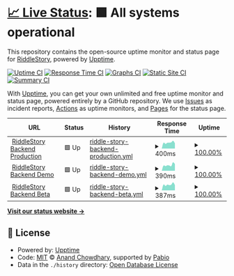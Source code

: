 # [📈 Live Status](https://RiddleStory.github.io/upptime): <!--live status--> **🟩 All systems operational**

This repository contains the open-source uptime monitor and status page for [RiddleStory](https://www.RiddleStory.com), powered by [Upptime](https://github.com/upptime/upptime).

[![Uptime CI](https://github.com/RiddleStory/upptime/workflows/Uptime%20CI/badge.svg)](https://github.com/RiddleStory/upptime/actions?query=workflow%3A%22Uptime+CI%22)
[![Response Time CI](https://github.com/RiddleStory/upptime/workflows/Response%20Time%20CI/badge.svg)](https://github.com/RiddleStory/upptime/actions?query=workflow%3A%22Response+Time+CI%22)
[![Graphs CI](https://github.com/RiddleStory/upptime/workflows/Graphs%20CI/badge.svg)](https://github.com/RiddleStory/upptime/actions?query=workflow%3A%22Graphs+CI%22)
[![Static Site CI](https://github.com/RiddleStory/upptime/workflows/Static%20Site%20CI/badge.svg)](https://github.com/RiddleStory/upptime/actions?query=workflow%3A%22Static+Site+CI%22)
[![Summary CI](https://github.com/RiddleStory/upptime/workflows/Summary%20CI/badge.svg)](https://github.com/RiddleStory/upptime/actions?query=workflow%3A%22Summary+CI%22)

With [Upptime](https://upptime.js.org), you can get your own unlimited and free uptime monitor and status page, powered entirely by a GitHub repository. We use [Issues](https://github.com/RiddleStory/upptime/issues) as incident reports, [Actions](https://github.com/RiddleStory/upptime/actions) as uptime monitors, and [Pages](https://RiddleStory.github.io/upptime) for the status page.

<!--start: status pages-->
<!-- This summary is generated by Upptime (https://github.com/upptime/upptime) -->
<!-- Do not edit this manually, your changes will be overwritten -->
<!-- prettier-ignore -->
| URL | Status | History | Response Time | Uptime |
| --- | ------ | ------- | ------------- | ------ |
| <img alt="" src="https://icons.duckduckgo.com/ip3/play.riddlestory.com.ico" height="13"> [RiddleStory Backend Production](https://play.riddlestory.com/api/version) | 🟩 Up | [riddle-story-backend-production.yml](https://github.com/RiddleStory/upptime/commits/HEAD/history/riddle-story-backend-production.yml) | <details><summary><img alt="Response time graph" src="./graphs/riddle-story-backend-production/response-time-week.png" height="20"> 400ms</summary><br><a href="https://RiddleStory.github.io/upptime/history/riddle-story-backend-production"><img alt="Response time 419" src="https://img.shields.io/endpoint?url=https%3A%2F%2Fraw.githubusercontent.com%2FRiddleStory%2Fupptime%2FHEAD%2Fapi%2Friddle-story-backend-production%2Fresponse-time.json"></a><br><a href="https://RiddleStory.github.io/upptime/history/riddle-story-backend-production"><img alt="24-hour response time 356" src="https://img.shields.io/endpoint?url=https%3A%2F%2Fraw.githubusercontent.com%2FRiddleStory%2Fupptime%2FHEAD%2Fapi%2Friddle-story-backend-production%2Fresponse-time-day.json"></a><br><a href="https://RiddleStory.github.io/upptime/history/riddle-story-backend-production"><img alt="7-day response time 400" src="https://img.shields.io/endpoint?url=https%3A%2F%2Fraw.githubusercontent.com%2FRiddleStory%2Fupptime%2FHEAD%2Fapi%2Friddle-story-backend-production%2Fresponse-time-week.json"></a><br><a href="https://RiddleStory.github.io/upptime/history/riddle-story-backend-production"><img alt="30-day response time 418" src="https://img.shields.io/endpoint?url=https%3A%2F%2Fraw.githubusercontent.com%2FRiddleStory%2Fupptime%2FHEAD%2Fapi%2Friddle-story-backend-production%2Fresponse-time-month.json"></a><br><a href="https://RiddleStory.github.io/upptime/history/riddle-story-backend-production"><img alt="1-year response time 419" src="https://img.shields.io/endpoint?url=https%3A%2F%2Fraw.githubusercontent.com%2FRiddleStory%2Fupptime%2FHEAD%2Fapi%2Friddle-story-backend-production%2Fresponse-time-year.json"></a></details> | <details><summary><a href="https://RiddleStory.github.io/upptime/history/riddle-story-backend-production">100.00%</a></summary><a href="https://RiddleStory.github.io/upptime/history/riddle-story-backend-production"><img alt="All-time uptime 97.28%" src="https://img.shields.io/endpoint?url=https%3A%2F%2Fraw.githubusercontent.com%2FRiddleStory%2Fupptime%2FHEAD%2Fapi%2Friddle-story-backend-production%2Fuptime.json"></a><br><a href="https://RiddleStory.github.io/upptime/history/riddle-story-backend-production"><img alt="24-hour uptime 100.00%" src="https://img.shields.io/endpoint?url=https%3A%2F%2Fraw.githubusercontent.com%2FRiddleStory%2Fupptime%2FHEAD%2Fapi%2Friddle-story-backend-production%2Fuptime-day.json"></a><br><a href="https://RiddleStory.github.io/upptime/history/riddle-story-backend-production"><img alt="7-day uptime 100.00%" src="https://img.shields.io/endpoint?url=https%3A%2F%2Fraw.githubusercontent.com%2FRiddleStory%2Fupptime%2FHEAD%2Fapi%2Friddle-story-backend-production%2Fuptime-week.json"></a><br><a href="https://RiddleStory.github.io/upptime/history/riddle-story-backend-production"><img alt="30-day uptime 97.15%" src="https://img.shields.io/endpoint?url=https%3A%2F%2Fraw.githubusercontent.com%2FRiddleStory%2Fupptime%2FHEAD%2Fapi%2Friddle-story-backend-production%2Fuptime-month.json"></a><br><a href="https://RiddleStory.github.io/upptime/history/riddle-story-backend-production"><img alt="1-year uptime 97.28%" src="https://img.shields.io/endpoint?url=https%3A%2F%2Fraw.githubusercontent.com%2FRiddleStory%2Fupptime%2FHEAD%2Fapi%2Friddle-story-backend-production%2Fuptime-year.json"></a></details>
| <img alt="" src="https://icons.duckduckgo.com/ip3/demo.riddlestory.com.ico" height="13"> [RiddleStory Backend Demo](https://demo.riddlestory.com/api/version) | 🟩 Up | [riddle-story-backend-demo.yml](https://github.com/RiddleStory/upptime/commits/HEAD/history/riddle-story-backend-demo.yml) | <details><summary><img alt="Response time graph" src="./graphs/riddle-story-backend-demo/response-time-week.png" height="20"> 390ms</summary><br><a href="https://RiddleStory.github.io/upptime/history/riddle-story-backend-demo"><img alt="Response time 423" src="https://img.shields.io/endpoint?url=https%3A%2F%2Fraw.githubusercontent.com%2FRiddleStory%2Fupptime%2FHEAD%2Fapi%2Friddle-story-backend-demo%2Fresponse-time.json"></a><br><a href="https://RiddleStory.github.io/upptime/history/riddle-story-backend-demo"><img alt="24-hour response time 461" src="https://img.shields.io/endpoint?url=https%3A%2F%2Fraw.githubusercontent.com%2FRiddleStory%2Fupptime%2FHEAD%2Fapi%2Friddle-story-backend-demo%2Fresponse-time-day.json"></a><br><a href="https://RiddleStory.github.io/upptime/history/riddle-story-backend-demo"><img alt="7-day response time 390" src="https://img.shields.io/endpoint?url=https%3A%2F%2Fraw.githubusercontent.com%2FRiddleStory%2Fupptime%2FHEAD%2Fapi%2Friddle-story-backend-demo%2Fresponse-time-week.json"></a><br><a href="https://RiddleStory.github.io/upptime/history/riddle-story-backend-demo"><img alt="30-day response time 421" src="https://img.shields.io/endpoint?url=https%3A%2F%2Fraw.githubusercontent.com%2FRiddleStory%2Fupptime%2FHEAD%2Fapi%2Friddle-story-backend-demo%2Fresponse-time-month.json"></a><br><a href="https://RiddleStory.github.io/upptime/history/riddle-story-backend-demo"><img alt="1-year response time 423" src="https://img.shields.io/endpoint?url=https%3A%2F%2Fraw.githubusercontent.com%2FRiddleStory%2Fupptime%2FHEAD%2Fapi%2Friddle-story-backend-demo%2Fresponse-time-year.json"></a></details> | <details><summary><a href="https://RiddleStory.github.io/upptime/history/riddle-story-backend-demo">100.00%</a></summary><a href="https://RiddleStory.github.io/upptime/history/riddle-story-backend-demo"><img alt="All-time uptime 100.00%" src="https://img.shields.io/endpoint?url=https%3A%2F%2Fraw.githubusercontent.com%2FRiddleStory%2Fupptime%2FHEAD%2Fapi%2Friddle-story-backend-demo%2Fuptime.json"></a><br><a href="https://RiddleStory.github.io/upptime/history/riddle-story-backend-demo"><img alt="24-hour uptime 100.00%" src="https://img.shields.io/endpoint?url=https%3A%2F%2Fraw.githubusercontent.com%2FRiddleStory%2Fupptime%2FHEAD%2Fapi%2Friddle-story-backend-demo%2Fuptime-day.json"></a><br><a href="https://RiddleStory.github.io/upptime/history/riddle-story-backend-demo"><img alt="7-day uptime 100.00%" src="https://img.shields.io/endpoint?url=https%3A%2F%2Fraw.githubusercontent.com%2FRiddleStory%2Fupptime%2FHEAD%2Fapi%2Friddle-story-backend-demo%2Fuptime-week.json"></a><br><a href="https://RiddleStory.github.io/upptime/history/riddle-story-backend-demo"><img alt="30-day uptime 100.00%" src="https://img.shields.io/endpoint?url=https%3A%2F%2Fraw.githubusercontent.com%2FRiddleStory%2Fupptime%2FHEAD%2Fapi%2Friddle-story-backend-demo%2Fuptime-month.json"></a><br><a href="https://RiddleStory.github.io/upptime/history/riddle-story-backend-demo"><img alt="1-year uptime 100.00%" src="https://img.shields.io/endpoint?url=https%3A%2F%2Fraw.githubusercontent.com%2FRiddleStory%2Fupptime%2FHEAD%2Fapi%2Friddle-story-backend-demo%2Fuptime-year.json"></a></details>
| <img alt="" src="https://icons.duckduckgo.com/ip3/beta.riddlestory.com.ico" height="13"> [RiddleStory Backend Beta](https://beta.riddlestory.com/api/version) | 🟩 Up | [riddle-story-backend-beta.yml](https://github.com/RiddleStory/upptime/commits/HEAD/history/riddle-story-backend-beta.yml) | <details><summary><img alt="Response time graph" src="./graphs/riddle-story-backend-beta/response-time-week.png" height="20"> 387ms</summary><br><a href="https://RiddleStory.github.io/upptime/history/riddle-story-backend-beta"><img alt="Response time 403" src="https://img.shields.io/endpoint?url=https%3A%2F%2Fraw.githubusercontent.com%2FRiddleStory%2Fupptime%2FHEAD%2Fapi%2Friddle-story-backend-beta%2Fresponse-time.json"></a><br><a href="https://RiddleStory.github.io/upptime/history/riddle-story-backend-beta"><img alt="24-hour response time 356" src="https://img.shields.io/endpoint?url=https%3A%2F%2Fraw.githubusercontent.com%2FRiddleStory%2Fupptime%2FHEAD%2Fapi%2Friddle-story-backend-beta%2Fresponse-time-day.json"></a><br><a href="https://RiddleStory.github.io/upptime/history/riddle-story-backend-beta"><img alt="7-day response time 387" src="https://img.shields.io/endpoint?url=https%3A%2F%2Fraw.githubusercontent.com%2FRiddleStory%2Fupptime%2FHEAD%2Fapi%2Friddle-story-backend-beta%2Fresponse-time-week.json"></a><br><a href="https://RiddleStory.github.io/upptime/history/riddle-story-backend-beta"><img alt="30-day response time 405" src="https://img.shields.io/endpoint?url=https%3A%2F%2Fraw.githubusercontent.com%2FRiddleStory%2Fupptime%2FHEAD%2Fapi%2Friddle-story-backend-beta%2Fresponse-time-month.json"></a><br><a href="https://RiddleStory.github.io/upptime/history/riddle-story-backend-beta"><img alt="1-year response time 403" src="https://img.shields.io/endpoint?url=https%3A%2F%2Fraw.githubusercontent.com%2FRiddleStory%2Fupptime%2FHEAD%2Fapi%2Friddle-story-backend-beta%2Fresponse-time-year.json"></a></details> | <details><summary><a href="https://RiddleStory.github.io/upptime/history/riddle-story-backend-beta">100.00%</a></summary><a href="https://RiddleStory.github.io/upptime/history/riddle-story-backend-beta"><img alt="All-time uptime 99.99%" src="https://img.shields.io/endpoint?url=https%3A%2F%2Fraw.githubusercontent.com%2FRiddleStory%2Fupptime%2FHEAD%2Fapi%2Friddle-story-backend-beta%2Fuptime.json"></a><br><a href="https://RiddleStory.github.io/upptime/history/riddle-story-backend-beta"><img alt="24-hour uptime 100.00%" src="https://img.shields.io/endpoint?url=https%3A%2F%2Fraw.githubusercontent.com%2FRiddleStory%2Fupptime%2FHEAD%2Fapi%2Friddle-story-backend-beta%2Fuptime-day.json"></a><br><a href="https://RiddleStory.github.io/upptime/history/riddle-story-backend-beta"><img alt="7-day uptime 100.00%" src="https://img.shields.io/endpoint?url=https%3A%2F%2Fraw.githubusercontent.com%2FRiddleStory%2Fupptime%2FHEAD%2Fapi%2Friddle-story-backend-beta%2Fuptime-week.json"></a><br><a href="https://RiddleStory.github.io/upptime/history/riddle-story-backend-beta"><img alt="30-day uptime 100.00%" src="https://img.shields.io/endpoint?url=https%3A%2F%2Fraw.githubusercontent.com%2FRiddleStory%2Fupptime%2FHEAD%2Fapi%2Friddle-story-backend-beta%2Fuptime-month.json"></a><br><a href="https://RiddleStory.github.io/upptime/history/riddle-story-backend-beta"><img alt="1-year uptime 99.99%" src="https://img.shields.io/endpoint?url=https%3A%2F%2Fraw.githubusercontent.com%2FRiddleStory%2Fupptime%2FHEAD%2Fapi%2Friddle-story-backend-beta%2Fuptime-year.json"></a></details>

<!--end: status pages-->

[**Visit our status website →**](https://RiddleStory.github.io/upptime)

## 📄 License

- Powered by: [Upptime](https://github.com/upptime/upptime)
- Code: [MIT](./LICENSE) © [Anand Chowdhary](https://anandchowdhary.com), supported by [Pabio](https://pabio.com)
- Data in the `./history` directory: [Open Database License](https://opendatacommons.org/licenses/odbl/1-0/)
